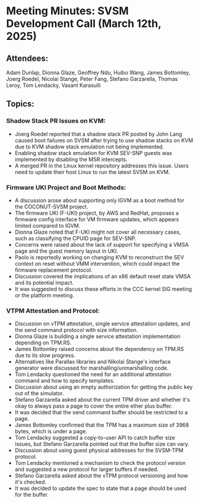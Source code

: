 # Meeting Minutes: SVSM Development Call (March 12th, 2025)

## Attendees:

Adam Dunlap, Dionna Glaze, Geoffrey Ndu, Huibo Wang, James Bottomley, Joerg Roedel, Nicolai Stange, Peter Fang, Stefano Garzarella, Thomas Leroy, Tom Lendacky, Vasant Karasulli

## Topics:

### Shadow Stack PR Issues on KVM:

* Joerg Roedel reported that a shadow stack PR posted by John Lang caused boot failures on SVSM after trying to use shadow stacks on KVM due to KVM shadow stack emulation not being implemented.
* Enabling shadow stack emulation for KVM SEV-SNP guests was implemented by disabling the MSR intercepts.
* A merged PR in the Linux kernel repository addresses this issue. Users need to update their host Linux to run the latest SVSM on KVM.

### Firmware UKI Project and Boot Methods:

* A discussion arose about supporting only IGVM as a boot method for the COCONUT-SVSM project.
* The firmware UKI (F-UKI) project, by AWS and RedHat, proposes a firmware config interface for VM firmware updates, which appears limited compared to IGVM.
* Dionna Glaze noted that F-UKI might not cover all necessary cases, such as classifying the CPUID page for SEV-SNP.
* Concerns were raised about the lack of support for specifying a VMSA page and the guest memory layout in UKI.
* Paolo is reportedly working on changing KVM to reconstruct the SEV context on reset without VMM intervention, which could impact the firmware replacement protocol.
* Discussion covered the implications of an x86 default reset state VMSA and its potential impact.
* It was suggested to discuss these efforts in the CCC kernel SIG meeting or the platform meeting.

### VTPM Attestation and Protocol:

* Discussion on vTPM attestation, single service attestation updates, and the send command protocol with size information.
* Dionna Glaze is building a single service attestation implementation depending on TPM.RS.
* James Bottomley raised concerns about the dependency on TPM.RS due to its slow progress.
* Alternatives like Parallax libraries and Nikolai Stange's interface generator were discussed for marshalling/unmarshalling code.
* Tom Lendacky questioned the need for an additional attestation command and how to specify templates.
* Discussion about using an empty authorization for getting the public key out of the simulator.
* Stefano Garzarella asked about the current TPM driver and whether it's okay to always pass a page to cover the entire ether plus buffer.
* It was decided that the send command buffer should be restricted to a page.
* James Bottomley confirmed that the TPM has a maximum size of 3968 bytes, which is under a page.
* Tom Lendacky suggested a copy-to-user API to catch buffer size issues, but Stefano Garzarella pointed out that the buffer size can vary.
* Discussion about using guest physical addresses for the SVSM-TPM protocol.
* Tom Lendacky mentioned a mechanism to check the protocol version and suggested a new protocol for larger buffers if needed.
* Stefano Garzarella asked about the vTPM protocol versioning and how it's checked.
* It was decided to update the spec to state that a page should be used for the buffer.
